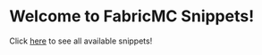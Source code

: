 # Welcome to FabricMC Snippets!

Click [here](https://github.com/LxonWWW/fabricmc_snippets/tree/main/snippets) to see all available snippets!
